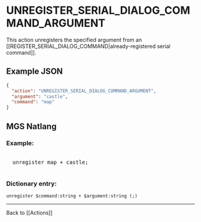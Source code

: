 # UNREGISTER_SERIAL_DIALOG_COMMAND_ARGUMENT

This action unregisters the specified argument from an [[REGISTER_SERIAL_DIALOG_COMMAND|already-registered serial command]].

## Example JSON

```json
{
  "action": "UNREGISTER_SERIAL_DIALOG_COMMAND_ARGUMENT",
  "argument": "castle",
  "command": "map"
}
```

## MGS Natlang

### Example:

<pre class="HyperMD-codeblock mgs">

  <span class="verb">unregister</span> <span class="string">map</span> <span class="operator">+</span> <span class="string">castle</span><span class="terminator">;</span>

</pre>

### Dictionary entry:

```
unregister $command:string + $argument:string (;)
```

---

Back to [[Actions]]
